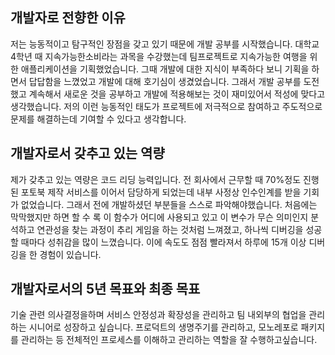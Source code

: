 ## 개발자로 전향한 이유

저는 능동적이고 탐구적인 장점을 갖고 있기 때문에 개발 공부를 시작했습니다. 대학교 4학년 때 지속가능한소비라는 과목을 수강했는데 팀프로젝트로 지속가능한 여행을 위한 애플리케이션을 기획했었습니다. 그때 개발에 대한 지식이 부족하다 보니 기획을 하면서 답답함을 느꼈었고 개발에 대해 호기심이 생겼었습니다. 그래서 개발 공부를 도전했고 계속해서 새로운 것을 공부하고 개발에 적용해보는 것이 재미있어서 적성에 맞다고 생각했습니다. 저의 이런 능동적인 태도가 프로젝트에 저극적으로 참여하고 주도적으로 문제를 해결하는데 기여할 수 있다고 생각합니다.

## 개발자로서 갖추고 있는 역량

제가 갖추고 있는 역량은 코드 리딩 능력입니다. 전 회사에서 근무할 때 70%정도 진행된 포토북 제작 서비스를 이어서 담당하게 되었는데 내부 사정상 인수인계를 받을 기회가 없었습니다. 그래서 전에 개발하셨던 부분들을 스스로 파악해야했습니다. 처음에는 막막했지만 하면 할 수 록 이 함수가 어디에 사용되고 있고 이 변수가 무슨 의미인지 분석하고 연관성을 찾는 과정이 추리 게임을 하는 것처럼 느껴졌고, 하나씩 디버깅을 성공할 때마다 성취감을 많이 느꼈습니다. 이에 속도도 점점 빨라져서 하루에 15개 이상 디버깅을 한 경험이 있습니다.

## 개발자로서의 5년 목표와 최종 목표

기술 관련 의사결정을하며 서비스 안정성과 확장성을 관리하고 팀 내외부의 협업을 관리하는 시니어로 성장하고 싶습니다. 프로덕트의 생명주기를 관리하고, 모노레포로 패키지를 관리하는 등 전체적인 프로세스를 이해하고 관리하는 역할을 잘 수행하고싶습니다.
